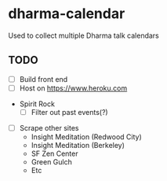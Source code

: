 # dharma-calendar

Used to collect multiple Dharma talk calendars

## TODO

* [ ] Build front end
* [ ] Host on https://www.heroku.com
* Spirit Rock
    * [ ] Filter out past events(?)
* [ ] Scrape other sites
    * Insight Meditation (Redwood City)
    * Insight Meditation (Berkeley)
    * SF Zen Center
    * Green Gulch
    * Etc